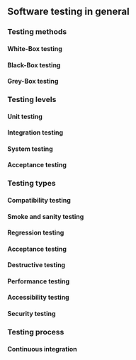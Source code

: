 ## Software testing in general

### Testing methods

#### White-Box testing

#### Black-Box testing

#### Grey-Box testing

### Testing levels

#### Unit testing

#### Integration testing

#### System testing

#### Acceptance testing

### Testing types

#### Compatibility testing

#### Smoke and sanity testing

#### Regression testing

#### Acceptance testing

#### Destructive testing

#### Performance testing

#### Accessibility testing

#### Security testing

### Testing process

#### Continuous integration
